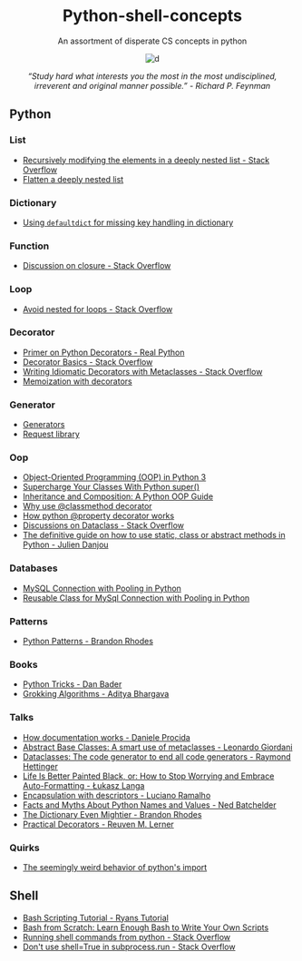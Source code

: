 <div align="center">
  
# Python-shell-concepts

An assortment of disperate CS concepts in python

![d](https://images.unsplash.com/photo-1459278558918-f94278c0f022?ixlib=rb-1.2.1&ixid=eyJhcHBfaWQiOjEyMDd9&auto=format&fit=crop&w=1052&q=801047&q=80)

*“Study hard what interests you the most in the most undisciplined, irreverent and original manner possible.” - Richard P. Feynman*
</div>

## Python

### List
* [Recursively modifying the elements in a deeply nested list - Stack Overflow](https://stackoverflow.com/questions/33155708/how-do-i-modify-each-value-of-a-deep-nested-list-recursively-and-return-another)
* [Flatten a deeply nested list](https://thispointer.com/python-convert-list-of-lists-or-nested-list-to-flat-list/)

### Dictionary
* [Using `defaultdict` for missing key handling in dictionary](https://www.ludofischer.com/blog/python-collections-defaultdict/)

### Function
* [Discussion on closure - Stack Overflow](https://stackoverflow.com/questions/4020419/why-arent-python-nested-functions-called-closures/44845692)
### Loop
* [Avoid nested for loops - Stack Overflow](https://stackoverflow.com/a/11174757/8963300)


### Decorator
* [Primer on Python Decorators - Real Python](https://realpython.com/primer-on-python-decorators/)
* [Decorator Basics - Stack Overflow](https://stackoverflow.com/a/1594484/464744)
* [Writing Idiomatic Decorators with Metaclasses - Stack Overflow](https://stackoverflow.com/a/53176726/8963300)
* [Memoization with decorators](https://www.python-course.eu/python3_memoization.php)

### Generator
* [Generators](https://realpython.com/introduction-to-python-generators/)
* [Request library](https://realpython.com/python-requests/)

### Oop 
* [Object-Oriented Programming (OOP) in Python 3](https://realpython.com/python3-object-oriented-programming/)
* [Supercharge Your Classes With Python super()](https://realpython.com/python-super/)
* [Inheritance and Composition: A Python OOP Guide](https://realpython.com/inheritance-composition-python/)
* [Why use @classmethod decorator](https://stackoverflow.com/a/47769405/8963300)
* [How python @property decorator works](https://www.machinelearningplus.com/python/python-property/amp/)
* [Discussions on Dataclass - Stack Overflow](https://stackoverflow.com/questions/47955263/what-are-data-classes-and-how-are-they-different-from-common-classes)
* [The definitive guide on how to use static, class or abstract methods in Python - Julien Danjou](https://julien.danjou.info/guide-python-static-class-abstract-methods/)

### Databases
* [MySQL Connection with Pooling in Python](https://programmer.help/blogs/database-connection-pool-dbutils-use.html?fbclid=IwAR3JWCj_E5LnFMWNuefRfCpnRQ2ceMd95sEZrnCK29XM8md8H5yV3kk_cYc)
* [Reusable Class for MySql Connection with Pooling in Python](https://gist.github.com/rednafi/640886a50499eea05ffe38d99a79b927)

### Patterns
* [Python Patterns - Brandon Rhodes](https://python-patterns.guide/)

### Books
* [Python Tricks - Dan Bader](https://www.goodreads.com/en/book/show/36555966)
* [Grokking Algorithms - Aditya Bhargava](https://www.goodreads.com/book/show/22847284-grokking-algorithms-an-illustrated-guide-for-programmers-and-other-curio)

### Talks
* [How documentation works - Daniele Procida](https://youtu.be/azf6yzuJt54)
* [Abstract Base Classes: A smart use of metaclasses - Leonardo Giordani](https://youtu.be/I9nXiJQnGsk)
* [Dataclasses: The code generator to end all code generators - Raymond Hettinger](https://www.youtube.com/watch?v=T-TwcmT6Rcw&list=PLH-7dHUt8SGoTpklX4rhK50r5ikA47mh8&index=2)
* [Life Is Better Painted Black, or: How to Stop Worrying and Embrace Auto-Formatting - Łukasz Langa](https://www.youtube.com/watch?v=esZLCuWs_2Y)
* [Encapsulation with descriptors - Luciano Ramalho](https://www.youtube.com/watch?v=5GG4jBxj4Ys)
* [Facts and Myths About Python Names and Values - Ned Batchelder](https://youtu.be/_AEJHKGk9ns)
* [The Dictionary Even Mightier - Brandon Rhodes](https://youtu.be/66P5FMkWoVU)
* [Practical Decorators - Reuven M. Lerner](https://youtu.be/MjHpMCIvwsY)

### Quirks

* [The seemingly weird behavior of python's import](http://python-notes.curiousefficiency.org/en/latest/python_concepts/import_traps.html) 

## Shell
* [Bash Scripting Tutorial - Ryans Tutorial](https://ryanstutorials.net/bash-scripting-tutorial/)
* [Bash from Scratch: Learn Enough Bash to Write Your Own Scripts](https://dev.to/ahmedmusallam/bash-from-scratch-learn-enough-bash-to-write-your-own-scripts-189f)
* [Running shell commands from python - Stack Overflow](https://stackoverflow.com/questions/4256107/running-bash-commands-in-python/51950538#51950538)
* [Don't use shell=True in subprocess.run - Stack Overflow](https://stackoverflow.com/questions/3172470/actual-meaning-of-shell-true-in-subprocess)



